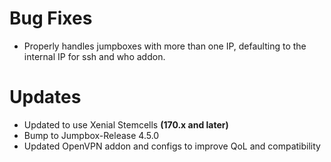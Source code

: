 # Bug Fixes

* Properly handles jumpboxes with more than one IP, defaulting to the internal
  IP for ssh and who addon.

# Updates

* Updated to use Xenial Stemcells **(170.x and later)**
* Bump to Jumpbox-Release 4.5.0
* Updated OpenVPN addon and configs to improve QoL and compatibility